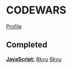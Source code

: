 # CODEWARS
[Profile](https://www.codewars.com/users/ifrosta)

## Completed
**[JavaScript:](https://github.com/iFrosta/CodeWars/blob/master/js/)**
[8kyu](https://github.com/iFrosta/CodeWars/blob/master/js/8kyu)
[6kyu](https://github.com/iFrosta/CodeWars/blob/master/js/6kyu)
